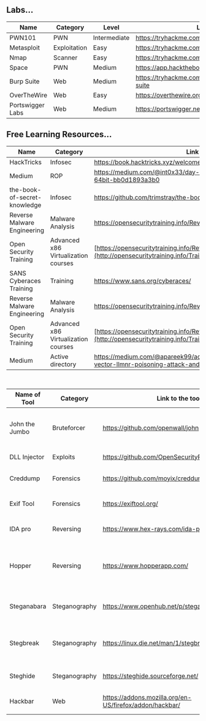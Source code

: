 <h2> Labs... </h2>

|   Name    |   Category   |   Level          |               Link                 |
|-----------|--------------|------------------|------------------------------------|
| PWN101    |    PWN       |   Intermediate   |  https://tryhackme.com/room/pwn101 |
| Metasploit  |   Exploitation|   Easy     | https://tryhackme.com/room/metasploitintro | 
| Nmap        |   Scanner     |  Easy     | https://tryhackme.com/room/furthernmap     | 
| Space       | PWN         | Medium    | https://app.hackthebox.com/challenges/space
| Burp Suite  | Web     |   Medium  |  https://tryhackme.com/module/learn-burp-suite |
| OverTheWire  | Web     |   Easy  |  https://overthewire.org/wargames/bandit/ |
| Portswigger Labs  | Web     |   Medium  |  https://portswigger.net/web-security/all-labs |










<h2> Free Learning Resources... </h2>

|    Name     |     Category       |        Link       |
|-------------|--------------------|--------------------------------------------|
| HackTricks  | Infosec | https://book.hacktricks.xyz/welcome/readme |
| Medium      | ROP     | https://medium.com/@int0x33/day-1-rop-emporium-ret2win-64bit-bb0d1893a3b0 |
| the-book-of-secret-knowledge   | Infosec | https://github.com/trimstray/the-book-of-secret-knowledge |
| Reverse Malware Engineering | Malware Analysis | https://opensecuritytraining.info/ReverseEngineeringMalware.html |
| Open Security Training | Advanced x86 Virtualization courses| [https://opensecuritytraining.info/ReverseEngineeringMalware.html](http://opensecuritytraining.info/Training.html) |
| SANS Cyberaces Training | Training | https://www.sans.org/cyberaces/ |
| Reverse Malware Engineering | Malware Analysis | https://opensecuritytraining.info/ReverseEngineeringMalware.html
| Open Security Training | Advanced x86 Virtualization courses| [https://opensecuritytraining.info/ReverseEngineeringMalware.html](http://opensecuritytraining.info/Training.html)
| Medium      | Active directory | https://medium.com/@apareek99/active-directory-initial-attack-vector-llmnr-poisoning-attack-and-defense-a8d8ed49840d |

<br>

| Name of Tool   | Category      | Link to the tool                                        | Short Description                                            |
|----------------|---------------|---------------------------------------------------------|--------------------------------------------------------------|
| John the Jumbo | Bruteforcer   | https://github.com/openwall/john                        | Community advance version of John the Ripper                 |
| DLL Injector   | Exploits      | https://github.com/OpenSecurityResearch/dllinjector     | Injects dlls in processes                                    |
| Creddump       | Forensics     | https://github.com/moyix/creddump                       | Dump Windows credentials                                     |
| Exif Tool      | Forensics     | https://exiftool.org/                                   | Read, write and edit file metadata                           |
| IDA pro        | Reversing     | https://www.hex-rays.com/ida-pro/                       | Most used Reversing software                                 |
| Hopper         | Reversing     | https://www.hopperapp.com/                              | Reverse engineering tool (disassembler) for OSX and Linux    |
| Steganabara    | Steganography | https://www.openhub.net/p/steganabara                   | Tool for stegano analysis written in Java                    |
| Stegbreak      | Steganography | https://linux.die.net/man/1/stegbreak                   | Launches brute-force dictionary attacks on JPG image         |
| Steghide       | Steganography | https://steghide.sourceforge.net/                       | Hide data in various kind of images                          |
| Hackbar        | Web           | https://addons.mozilla.org/en-US/firefox/addon/hackbar/ | Firefox addon for easy web exploitation                      |

